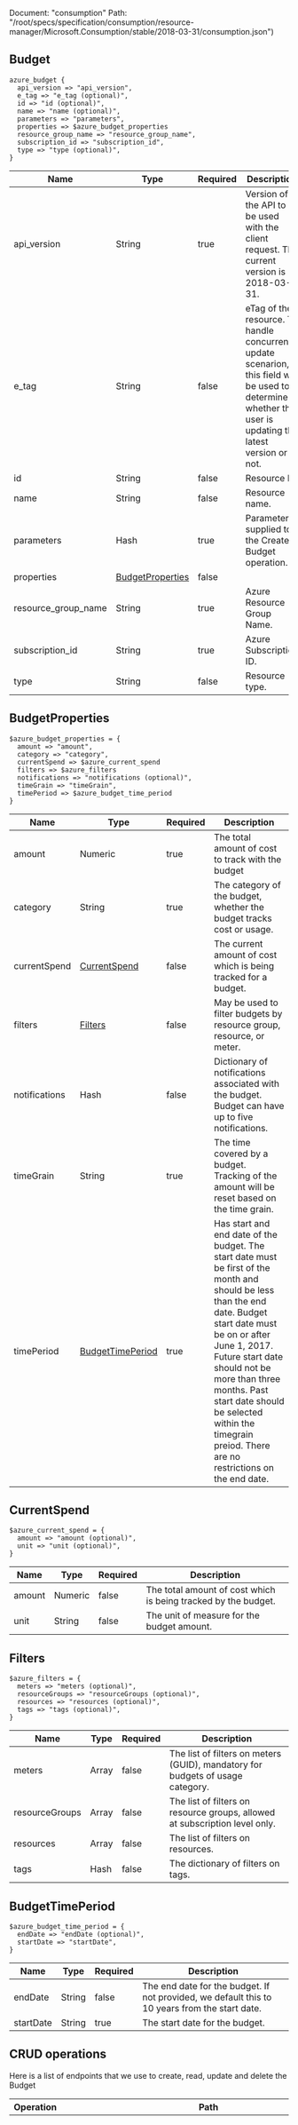 Document: "consumption"
Path: "/root/specs/specification/consumption/resource-manager/Microsoft.Consumption/stable/2018-03-31/consumption.json")

## Budget

```puppet
azure_budget {
  api_version => "api_version",
  e_tag => "e_tag (optional)",
  id => "id (optional)",
  name => "name (optional)",
  parameters => "parameters",
  properties => $azure_budget_properties
  resource_group_name => "resource_group_name",
  subscription_id => "subscription_id",
  type => "type (optional)",
}
```

| Name        | Type           | Required       | Description       |
| ------------- | ------------- | ------------- | ------------- |
|api_version | String | true | Version of the API to be used with the client request. The current version is 2018-03-31. |
|e_tag | String | false | eTag of the resource. To handle concurrent update scenarion, this field will be used to determine whether the user is updating the latest version or not. |
|id | String | false | Resource Id. |
|name | String | false | Resource name. |
|parameters | Hash | true | Parameters supplied to the Create Budget operation. |
|properties | [BudgetProperties](#budgetproperties) | false |  |
|resource_group_name | String | true | Azure Resource Group Name. |
|subscription_id | String | true | Azure Subscription ID. |
|type | String | false | Resource type. |
        
## BudgetProperties

```puppet
$azure_budget_properties = {
  amount => "amount",
  category => "category",
  currentSpend => $azure_current_spend
  filters => $azure_filters
  notifications => "notifications (optional)",
  timeGrain => "timeGrain",
  timePeriod => $azure_budget_time_period
}
```

| Name        | Type           | Required       | Description       |
| ------------- | ------------- | ------------- | ------------- |
|amount | Numeric | true | The total amount of cost to track with the budget |
|category | String | true | The category of the budget, whether the budget tracks cost or usage. |
|currentSpend | [CurrentSpend](#currentspend) | false | The current amount of cost which is being tracked for a budget. |
|filters | [Filters](#filters) | false | May be used to filter budgets by resource group, resource, or meter. |
|notifications | Hash | false | Dictionary of notifications associated with the budget. Budget can have up to five notifications. |
|timeGrain | String | true | The time covered by a budget. Tracking of the amount will be reset based on the time grain. |
|timePeriod | [BudgetTimePeriod](#budgettimeperiod) | true | Has start and end date of the budget. The start date must be first of the month and should be less than the end date. Budget start date must be on or after June 1, 2017. Future start date should not be more than three months. Past start date should  be selected within the timegrain preiod. There are no restrictions on the end date. |
        
## CurrentSpend

```puppet
$azure_current_spend = {
  amount => "amount (optional)",
  unit => "unit (optional)",
}
```

| Name        | Type           | Required       | Description       |
| ------------- | ------------- | ------------- | ------------- |
|amount | Numeric | false | The total amount of cost which is being tracked by the budget. |
|unit | String | false | The unit of measure for the budget amount. |
        
## Filters

```puppet
$azure_filters = {
  meters => "meters (optional)",
  resourceGroups => "resourceGroups (optional)",
  resources => "resources (optional)",
  tags => "tags (optional)",
}
```

| Name        | Type           | Required       | Description       |
| ------------- | ------------- | ------------- | ------------- |
|meters | Array | false | The list of filters on meters (GUID), mandatory for budgets of usage category.  |
|resourceGroups | Array | false | The list of filters on resource groups, allowed at subscription level only. |
|resources | Array | false | The list of filters on resources. |
|tags | Hash | false | The dictionary of filters on tags. |
        
## BudgetTimePeriod

```puppet
$azure_budget_time_period = {
  endDate => "endDate (optional)",
  startDate => "startDate",
}
```

| Name        | Type           | Required       | Description       |
| ------------- | ------------- | ------------- | ------------- |
|endDate | String | false | The end date for the budget. If not provided, we default this to 10 years from the start date. |
|startDate | String | true | The start date for the budget. |



## CRUD operations

Here is a list of endpoints that we use to create, read, update and delete the Budget

| Operation | Path | Verb | Description | OperationID |
| ------------- | ------------- | ------------- | ------------- | ------------- |
|Create|`/subscriptions/%{subscription_id}/resourceGroups/%{resource_group_name}/providers/Microsoft.Consumption/budgets/%{budget_name}`|Put|The operation to create or update a budget. Update operation requires latest eTag to be set in the request mandatorily. You may obtain the latest eTag by performing a get operation. Create operation does not require eTag.|Budgets_CreateOrUpdateByResourceGroupName|
|List - list all|`/subscriptions/%{subscription_id}/providers/Microsoft.Consumption/budgets`|Get|Lists all budgets for a subscription.|Budgets_List|
|List - get one|`/subscriptions/%{subscription_id}/resourceGroups/%{resource_group_name}/providers/Microsoft.Consumption/budgets/%{budget_name}`|Get|Gets the budget for a resource group under a subscription by budget name.|Budgets_GetByResourceGroupName|
|List - get list using params|`/subscriptions/%{subscription_id}/resourceGroups/%{resource_group_name}/providers/Microsoft.Consumption/budgets`|Get|Lists all budgets for a resource group under a subscription.|Budgets_ListByResourceGroupName|
|Update|`/subscriptions/%{subscription_id}/resourceGroups/%{resource_group_name}/providers/Microsoft.Consumption/budgets/%{budget_name}`|Put|The operation to create or update a budget. Update operation requires latest eTag to be set in the request mandatorily. You may obtain the latest eTag by performing a get operation. Create operation does not require eTag.|Budgets_CreateOrUpdateByResourceGroupName|
|Delete|`/subscriptions/%{subscription_id}/resourceGroups/%{resource_group_name}/providers/Microsoft.Consumption/budgets/%{budget_name}`|Delete|The operation to delete a budget.|Budgets_DeleteByResourceGroupName|